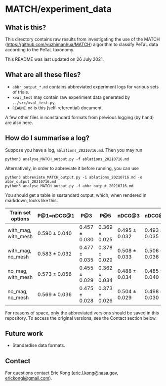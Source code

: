 # MATCH/experiment_data

## What is this?

This directory contains raw results from investigating the use of the MATCH (https://github.com/yuzhimanhua/MATCH) algorithm to classify PeTaL data according to the PeTaL taxonomy.

This README was last updated on 26 July 2021.

## What are all these files?

- `abbr_output_*.md` contains abbreviated experiment logs for various sets of trials.
- `xval_test` may contain raw experiment data generated by `../src/xval_test.py`.
- `README.md` is this (self-referential) document.

A few other files in nonstandard formats from previous logging (by hand) are also here.

## How do I summarise a log?

Suppose you have a log, `ablations_20210716.md`. Then you may run

```
python3 analyse_MATCH_output.py -f ablations_20210716.md
```

Alternatively, in order to abbreviate it before running, you can use

```
python3 abbreviate_MATCH_output.py -i ablations_20210716.md -o abbr_output_20210716.md
python3 analyse_MATCH_output.py -f abbr_output_20210716.md
```

You should get a table in ssstandard output, which, when rendered in markdown, looks like this.

| Train set options | P@1=nDCG@1 | P@3 | P@5 | nDCG@3 | nDCG@5 |
| --- | --- | --- | --- | --- | --- |
| with_mag, with_mesh | 0.590 ± 0.040 | 0.457 ± 0.030 | 0.369 ± 0.025 | 0.495 ± 0.032 | 0.493 ± 0.035 |
| with_mag, no_mesh | 0.583 ± 0.032 | 0.477 ± 0.035 | 0.378 ± 0.029 | 0.508 ± 0.033 | 0.506 ± 0.036 |
| no_mag, with_mesh | 0.573 ± 0.056 | 0.455 ± 0.029 | 0.362 ± 0.034 | 0.488 ± 0.034 | 0.485 ± 0.040 |
| no_mag, no_mesh | 0.569 ± 0.036 | 0.475 ± 0.028 | 0.373 ± 0.026 | 0.504 ± 0.029 | 0.498 ± 0.030 |

For reasons of space, only the abbreviated versions should be saved in this repository. To access the original versions, see the Contact section below.

## Future work

- Standardise data formats.

## Contact

For questions contact Eric Kong (eric.l.kong@nasa.gov, erickongl@gmail.com).